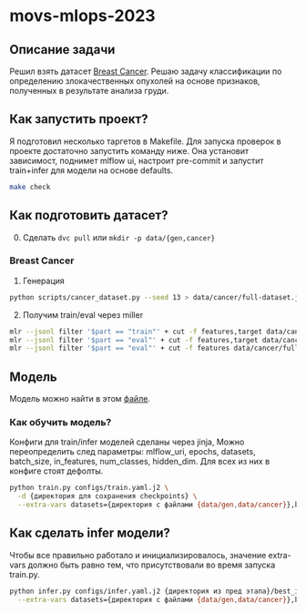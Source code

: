 # movs-mlops-2023

## Описание задачи

Решил взять датасет [Breast Cancer](https://scikit-learn.org/stable/modules/generated/sklearn.datasets.load_breast_cancer.html).
Решаю задачу классификации по определению злокачественных опухолей на основе признаков,
полученных в результате анализа груди.

## Как запустить проект?

Я подготовил несколько таргетов в Makefile. Для запуска проверок в проекте достаточно запустить команду ниже.
Она установит зависимост, поднимет mlflow ui, настроит pre-commit и запустит train+infer для модели на основе defaults.

```bash
make check
```

## Как подготовить датасет?

0. Сделать `dvc pull` или `mkdir -p data/{gen,cancer}`

### Breast Cancer

1. Генерация

```bash
python scripts/cancer_dataset.py --seed 13 > data/cancer/full-dataset.jsonl
```

2. Получим train/eval через miller

```bash
mlr --jsonl filter '$part == "train"' + cut -f features,target data/cancer/full-dataset.jsonl > data/cancer/train.jsonl
mlr --jsonl filter '$part == "eval"' + cut -f features,target data/cancer/full-dataset.jsonl > data/cancer/eval.jsonl
mlr --jsonl filter '$part == "eval"' + cut -f features data/cancer/full-dataset.jsonl > data/cancer/eval-no-target.jsonl
```

## Модель

Модель можно найти в этом [файле](movs_mlops_2023/models/model.py).

### Как обучить модель?

Конфиги для train/infer моделей сделаны через jinja,
Можно переопределить след параметры: mlflow_uri, epochs, datasets, batch_size, in_features, num_classes, hidden_dim.
Для всех из них в конфиге стоят дефолты.

```bash
python train.py configs/train.yaml.j2 \
  -d {директория для сохранения checkpoints} \
  --extra-vars datasets={директория с файлами {data/gen,data/cancer}},batch_size={your input},in_features={your input},num_classes={your input}
```

## Как сделать infer модели?

Чтобы все правильно работало и инициализировалось,
значение extra-vars должно быть равно тем, что присутствовали во время запуска train.py.

```bash
python infer.py configs/infer.yaml.j2 {директория из пред этапа}/best_iteration/model.safetensors \
  --extra-vars datasets={директория с файлами {data/gen,data/cancer}},batch_size={your input},in_features={your input},num_classes={your input}
```
